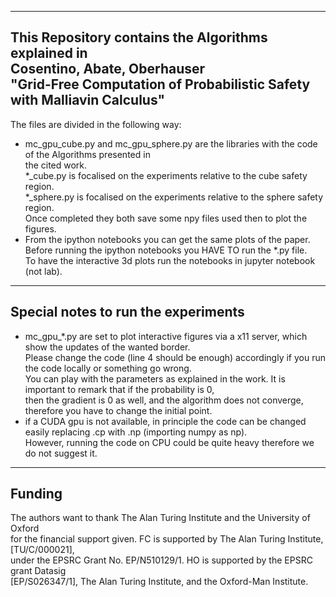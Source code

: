 ---------------------------------------------------
This Repository contains the Algorithms explained in<br />
Cosentino, Abate, Oberhauser <br />
"Grid-Free Computation of Probabilistic Safety with Malliavin Calculus"<br />
---------------------------------------------------

The files are divided in the following way:<br />
- mc_gpu_cube.py and mc_gpu_sphere.py are the libraries with the code of the Algorithms presented in<br />
 the cited work.<br />
 *_cube.py is focalised on the experiments relative to the cube safety region.<br />
 *_sphere.py is focalised on the experiments relative to the sphere safety region.<br />
 Once completed they both save some npy files used then to plot the figures. <br />
- From the ipython notebooks you can get the same plots of the paper. <br />
 Before running the ipython notebooks you HAVE TO run the *.py file. <br />
 To have the interactive 3d plots run the notebooks in jupyter notebook (not lab). <br />

----------------------------------------------------
Special notes to run the experiments
----------------------------------------------------
- mc_gpu_*.py are set to plot interactive figures via a x11 server, which show the updates of the wanted border.<br />
 Please change the code (line 4 should be enough) accordingly if you run the code locally or something go wrong.<br />
 You can play with the parameters as explained in the work. It is important to remark that if the probability is 0, <br />
 then the gradient is 0 as well, and the algorithm does not converge, therefore you have to change the initial point. <br />
- if a CUDA gpu is not available, in principle the code can be changed easily replacing .cp with .np (importing numpy as np).<br />
 However, running the code on CPU could be quite heavy therefore we do not suggest it. <br />

---------------------------------------------------
Funding
---------------------------------------------------
The authors want to thank The Alan Turing Institute and the University of Oxford<br /> 
for the financial support given. FC is supported by The Alan Turing Institute, [TU/C/000021],<br />
under the EPSRC Grant No. EP/N510129/1. HO is supported by the EPSRC grant Datasig<br />
[EP/S026347/1], The Alan Turing Institute, and the Oxford-Man Institute.
